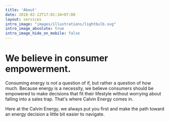 ```yaml
---
title: 'About'
date: 2018-02-22T17:01:34+07:00
layout: services
intro_image: "images/illustrations/lightbulb.svg"
intro_image_absolute: true
intro_image_hide_on_mobile: false
---
```


# We believe in consumer empowerment.

Consuming energy is not a question of if, but rather a question of how much. Because energy is a necessity, we believe consumers should be empowered to make decisions that fit their lifestyle without worrying about falling into a sales trap. That's where Calvin Energy comes in.

Here at the Calvin Energy, we always put you first and make the path toward an energy decision a little bit easier to navigate.

